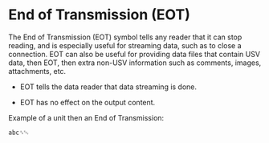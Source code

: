 # End of Transmission (EOT)

The End of Transmission (EOT) symbol tells any reader that it can stop reading, and is especially useful for streaming data, such as to close a connection. EOT can also be useful for providing data files that contain USV data, then EOT, then extra non-USV information such as comments, images, attachments, etc.

* EOT tells the data reader that data streaming is done.

* EOT has no effect on the output content.

Example of a unit then an End of Transmission:

```usv
abc␞␄
```
